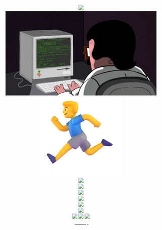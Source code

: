 <div align="center">
  <div>
    <img src="https://readme-typing-svg.demolab.com?font=Fira+Code&pause=1000&width=435&lines=Hello World;小钟同学祝您今天愉快!&center=true&size=27" />
  </div>
  <div>
    <img src="files/coding.gif" />
  </div>
  <div>
    <img src="files/running.png" />
  </div>
  <div>
    <img height="137px" src="https://github-readme-stats.vercel.app/api?username=zjx-kimi&hide_title=true&hide_border=true&show_icons=trueline_height=21&text_color=000&icon_color=000&bg_color=0,ea6161,ffc64d,fffc4d,52fa5a&theme=graywhite" />
  </div>
  <div>
    <img src="https://github-readme-stats.vercel.app/api/top-langs/?username=zjx-kimi&hide_title=true&hide_border=true&layout=compact&langs_count=6&text_color=000&icon_color=fff&bg_color=0,52fa5a,4dfcff,c64dff&theme=graywhite" />
  </div>
  <div>
    <img src="https://github-profile-trophy.vercel.app/?username=zjx-kimi" />
  </div>
  <div>
    <img src="https://github-readme-streak-stats.herokuapp.com/?user=zjx-kimi" />
  </div>
  <div>
    <img src="https://stats.justsong.cn/api/csdn?id=m0_73085893">
  </div>
  <div>
    <img src="https://github-readme-activity-graph.vercel.app/graph?username=zjx-kimi&bg_color=000000&color=01d7f4&line=ff0000&point=412ed1&area=true&hide_border=true">
  </div>
  <div>
    <img src="https://stats.justsong.cn/api/website/?url=https://github.com/&style=flat&logo=github">
    <img src="https://stats.justsong.cn/api/website/?url=https://google.com/&style=flat&logo=google">
    <img src="https://stats.justsong.cn/api/website/?url=https://telegram.org/&style=flat&logo=telegram">
  </div>
  <div>
    <img src="https://komarev.com/ghpvc/?username=zjx-kimi&label=Views&color=0e75b6&style=flat" alt="">
    <a href="http://65fd28fd.r9.vip.cpolar.cn">
      <img src="http://img.shields.io/badge/Online--Judge-%E7%A0%81%E6%8B%93-blue" alt="">
    </a>
    <a href="https://1c4dc9a5.r9.vip.cpolar.cn">
      <img src="http://img.shields.io/badge/%E7%BD%91%E7%9B%98-nextcloud-brightgreen" alt="">
    </a>
    <a href="https://www.luogu.com.cn/user/637788">
      <img src="http://img.shields.io/badge/%E6%B4%9B%E8%B0%B7-kimi0705-blue" alt="">
    </a>
    <a href="https://codeforces.com/profile/kimi2011">
      <img src="http://img.shields.io/badge/CodeForces-kimi2011-brightgreen" alt="">
    </a>
    <a href="https://github.com/zjx-kimi">
      <img src="http://img.shields.io/badge/Github-zjx--kimi-black" alt="">
    </a>
    <a href="mailto:1345098180@qq.com">
      <img src="http://img.shields.io/badge/email-1345098180@qq.com-ddddd" alt="">
    </a>
    <a href="mailto:zhongjiaxuankimi@qq.com">
      <img src="http://img.shields.io/badge/email-zhongjiaxuankimi@qq.com-ddddd" alt="">
    </a>
    <a href="[def]">
      <img src="http://img.shields.io/badge/email-zhongjiaxuankimi@outlook.com-ddddd" alt="">
    </a>
    <a href="mailto:15381388023@163.com">
      <img src="http://img.shields.io/badge/email-15381388023@163.com-ddddd" alt="">
    </a>
    <img src="http://img.shields.io/badge/phone-+86%2015381388023-orange" alt="">
    <a href="https://atcoder.jp/users/kimi0705">
      <img src="http://img.shields.io/badge/Atcoder-kimi2011-red" alt="">
    </a>
    <a href="http://wpa.qq.com/msgrd?v=3&uin=1345098180&site=qq&menu=yes">
      <img src="http://img.shields.io/badge/QQ-1345098180-orange" alt="">
    </a>
  </div>
</div>
